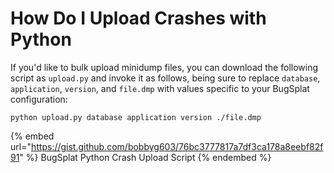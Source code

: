 # How Do I Upload Crashes with Python

If you'd like to bulk upload minidump files, you can download the following script as `upload.py` and invoke it as follows, being sure to replace `database`, `application`, `version`, and `file.dmp` with values specific to your BugSplat configuration:

```
python upload.py database application version ./file.dmp
```

{% embed url="https://gist.github.com/bobbyg603/76bc3777817a7df3ca178a8eebf82f91" %}
BugSplat Python Crash Upload Script
{% endembed %}
